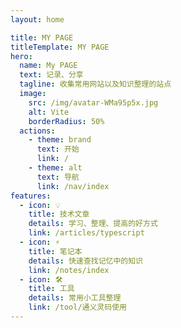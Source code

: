 ```yaml
---
layout: home

title: MY PAGE
titleTemplate: MY PAGE
hero:
  name: My PAGE
  text: 记录、分享
  tagline: 收集常用网站以及知识整理的站点
  image:
    src: /img/avatar-WMa95p5x.jpg
    alt: Vite
    borderRadius: 50%
  actions:
    - theme: brand
      text: 开始
      link: /
    - theme: alt
      text: 导航
      link: /nav/index
features:
  - icon: 💡
    title: 技术文章
    details: 学习、整理、提高的好方式
    link: /articles/typescript
  - icon: ⚡️
    title: 笔记本
    details: 快速查找记忆中的知识
    link: /notes/index
  - icon: 🛠️
    title: 工具
    details: 常用小工具整理
    link: /tool/通义灵码使用
---
```


<!-- Hi
welcome！
欢迎来到我的个人网站！

- 这里是一个收集平时常用网站合集以及个人知识整理的个人站点.
- 本站点 基于 GITHUB Pages 进行托管
- 本站的包括技术博客和一些开源的兴趣项目 -->
